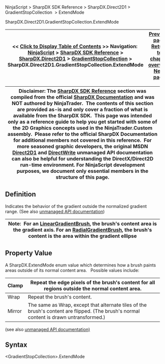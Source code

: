 ﻿
NinjaScript \> SharpDX SDK Reference \> SharpDX.Direct2D1 \> GradientStopCollection  \> ExtendMode

SharpDX.Direct2D1\.GradientStopCollection.ExtendMode

| \<\< [Click to Display Table of Contents](sharpdx_direct2d1_gradientstopcollection_extendmode.md) \>\> **Navigation:**     [NinjaScript](ninjascript.md) \> [SharpDX SDK Reference](sharpdx_sdk_reference.md) \> [SharpDX.Direct2D1](sharpdx_direct2d1.md) \> [GradientStopCollection](sharpdx_direct2d1_gradientstopcollection.md) \> SharpDX.Direct2D1\.GradientStopCollection.ExtendMode | [Previous page](sharpdx_direct2d1_gradientstopcollection_colorinterpolationgamma.md) [Return to chapter overview](sharpdx_direct2d1_gradientstopcollection.md) [Next page](sharpdx_direct2d1_gradientstopcollection_gradientstopcount.md) |
| --- | --- |

| Disclaimer: The [SharpDX SDK Reference](sharpdx_sdk_reference.md) section was compiled from the official [SharpDX Documentation](http://sharpdx.org/) and was NOT authored by NinjaTrader.  The contents of this section are provided as\-is and only cover a fraction of what is available from the SharpDX SDK.  This page was intended only as a reference guide to help you get started with some of the 2D Graphics concepts used in the NinjaTrader.Custom assembly.  Please refer to the official SharpDX Documentation for additional members not covered in this reference.  For more seasoned graphic developers, the original MSDN [Direct2D1](https://msdn.microsoft.com/en-us/library/windows/desktop/dd370990.aspx) and [DirectWrite](https://msdn.microsoft.com/en-us/library/windows/desktop/dd368038.aspx) unmanaged API documentation can also be helpful for understanding the DirectX/Direct2D run\-time environment. For NinjaScript development purposes, we document only essential members in the structure of this page. |
| --- |

## Definition
Indicates the behavior of the gradient outside the normalized gradient range. 
(See also [unmanaged API documentation](https://msdn.microsoft.com/en-us/library/dd316789.aspx))
 

| Note:  For an [LinearGradientBrush](sharpdx_direct2d1_lineargradientbrush.md), the brush's content area is the gradient axis. For an [RadialGradientBrush](sharpdx_direct2d1_radialgradientbrush.md), the brush's content is the area within the gradient ellipse |
| --- |

## Property Value
A SharpDX.ExtendMode enum value which determines how a brush paints areas outside of its normal content area.
 
Possible values include:

| Clamp | Repeat the edge pixels of the brush's content for all regions outside the normal content area. |
| --- | --- |
| Wrap | Repeat the brush's content. |
| Mirror | The same as Wrap, except that alternate tiles of the brush's content are flipped. (The brush's normal content is drawn untransformed.) |
(see also [unmanaged API documentation)](http://msdn.microsoft.com/en-us/library/dd368100.aspx)
 
## Syntax
\<GradientStopCollection\>.ExtendMode

